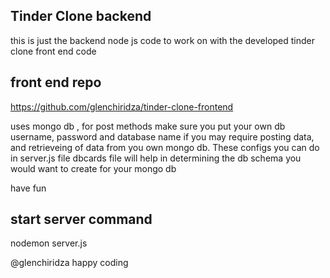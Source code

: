 ## Tinder Clone backend

this is just the backend node js code to work on with the developed tinder clone front end code

## front end repo
https://github.com/glenchiridza/tinder-clone-frontend

uses mongo db , for post methods make sure you put your own db username, password and database name if you may require posting data, and retrieveing of data from you own mongo db.
These configs you can do in server.js file
dbcards file will help in determining the db schema you would want to create for your mongo db

have fun


## start server command 
nodemon server.js



@glenchiridza
happy coding